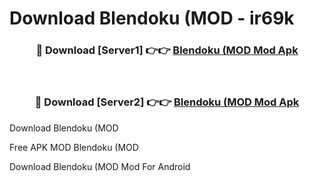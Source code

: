 # Download Blendoku (MOD - ir69k



<div align="center">
<h3>🔴 Download [Server1] 👉👉 <a href="https://momento.my/?title=Blendoku_(MOD">Blendoku (MOD Mod Apk</a></h3><br>

<h3>🔴 Download [Server2] 👉👉 <a href="https://momento.my/?title=Blendoku_(MOD">Blendoku (MOD Mod Apk</a></h3>
</div>



Download Blendoku (MOD 

Free APK MOD Blendoku (MOD 

Download Blendoku (MOD Mod For Android
